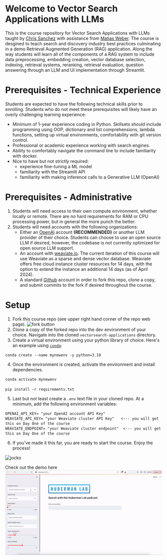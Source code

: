 # Welcome to Vector Search Applications with LLMs
This is the course repository for Vector Search Applications with LLMs taught by [Chris Sanchez](https://www.linkedin.com/in/excellenceisahabit/) with assistance from [Matias Weber](https://www.linkedin.com/in/matiasweber/).
The course is desgined to teach search and discovery industry best practices culminating in a demo Retrieval Augmented Generation (RAG) application.  Along the way students will learn all of the components of a RAG system to include data preprocessing, embedding creation, vector database selection, indexing, retrieval systems, reranking, retrieval evaluation, question answering through an LLM and UI implementation through Streamlit.  

# Prerequisites - Technical Experience
Students are expected to have the following technical skills prior to enrolling. Students who do not meet these prerequisites will likely have an overly challenging learning experience:
- Minimum of 1-year experience coding in Python.  Skillsets should include programming using OOP, dictionary and list comprehensions, lambda functions, setting up virtual environments, comfortability with git version control.  
- Professional or academic experience working with search engines. 
- Ability to comfortably navigate the command line to include familiarity with docker. 
- Nice to have but not strictly required:
    - experience fine-tuning a ML model
    - familiarity with the Streamlit API
    - familiarity with making inference calls to a Generative LLM (OpenAI)  
# Prerequisites - Administrative
1. Students will need access to their own compute environment, whether locally or remote.  There are no hard requirements for RAM or CPU processing power, but in general the more punch the better. 
2. Students will need accounts with the following organizations:
    - Either an [OpenAI](https://openai.com) account **(RECOMMENDED)** or another LLM provider of their choice.  Students can choose to use an open source LLM if desired, however, the codebase is not currently optimized for open source LLM support.   
    - An account with [weaviate.io](https://weaviate.io).  The current iteration of this course will use Weaviate as a sparse and dense vector database.  Weaviate offers free cloud instance cluster resources for 14 days, with the option to extend the instance an additional 14 days (as of April 2024).
    - A standard [Github](https://github.com/) account in order to fork this repo, clone a copy, and submit commits to the fork if desired throughout the course. 

# Setup
1. Fork this course repo (see upper right hand corner of the repo web page).
    <img src="assets/forkbutton.png" alt="fork button" width="300" height="auto">
3. Clone a copy of the forked repo into the dev environment of your choice.  Navigate into the cloned `vectorsearch-applications` directory. 
4. Create a virtual environment using your python library of choice.  Here's an example using [`conda`](https://docs.conda.io/projects/miniconda/en/latest/):  
```
conda create --name mynewenv -y python=3.10
```
4. Once the environment is created, activate the environment and install dependencies.
```
conda activate mynewenv

pip install -r requirements.txt
```
5. Last but not least create a `.env` text file in your cloned repo.  At a minimum, add the following environment variables:
```
OPENAI_API_KEY= "your OpenAI account API Key"
WEAVIATE_API_KEY= "your Weaviate cluster API Key"   <--- you will get this on Day One of the course
WEAVIATE_ENDPOINT= "your Weaviate cluster endpoint"  <--- you will get this on Day One of the course
```
6. If you've made it this far, you are ready to start the course.  Enjoy the process!
<img src="assets/getsome.jpg" alt="jocko" width="500" height="auto">


Check out the demo here ![demo.gif](assets%2Fdemo.gif)